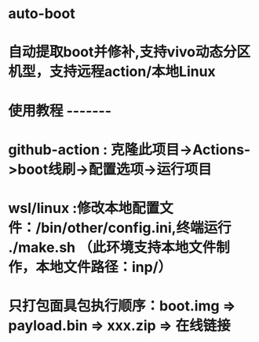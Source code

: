 # auto-boot

# 自动提取boot并修补,支持vivo动态分区机型，支持远程action/本地Linux


# 使用教程 -------

# github-action : 克隆此项目->Actions->boot线刷->配置选项->运行项目

# wsl/linux :修改本地配置文件：/bin/other/config.ini,终端运行 ./make.sh （此环境支持本地文件制作，本地文件路径：inp/）

# 只打包面具包执行顺序：boot.img => payload.bin => xxx.zip => 在线链接
